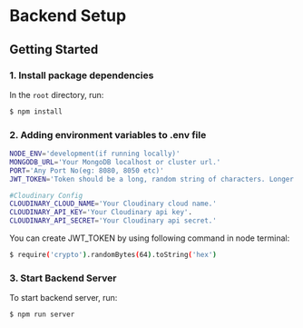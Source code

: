 # Backend Setup


## Getting Started


### 1. Install package dependencies

In the `root` directory, run:

```bash
$ npm install
```


### 2. Adding environment variables to .env file
```bash
NODE_ENV='development(if running locally)'
MONGODB_URL='Your MongoDB localhost or cluster url.'
PORT='Any Port No(eg: 8080, 8050 etc)'
JWT_TOKEN='Token should be a long, random string of characters. Longer secrets are generally more secure than shorter ones.'

#Cloudinary Config
CLOUDINARY_CLOUD_NAME='Your Cloudinary cloud name.'
CLOUDINARY_API_KEY='Your Cloudinary api key'.
CLOUDINARY_API_SECRET='Your Cloudinary api secret.'
```

You can create JWT_TOKEN by using following command in node terminal:

```bash
$ require('crypto').randomBytes(64).toString('hex')
```


### 3. Start Backend Server

To start backend server, run: 

```bash
$ npm run server
```